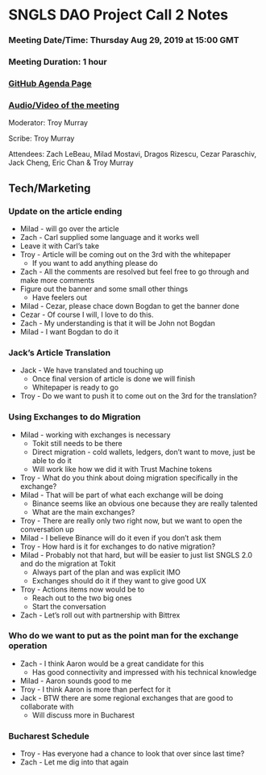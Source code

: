 # SNGLS DAO Project Call 2 Notes

### Meeting Date/Time: Thursday Aug 29, 2019 at 15:00 GMT
### Meeting Duration: 1 hour
### [GitHub Agenda Page](https://github.com/SingularDTV/snglsdao-pm/issues/6)
### [Audio/Video of the meeting](https://x.breaker.io/?type=series&id=a2f603dc22a1be4fa8d4ef9ce455360bf3ab8ce772526e35fef79175fa1dfadf&season=1ce1e2eede2395de6351df4d9e6db8069a198e127a178d3ea684e4eafc2f4a4c&episode=404c9bc56374c0b89760fa7b664ea0d398876a74b11362e4f2d812a941c30c08)

Moderator: Troy Murray

Scribe: Troy Murray

Attendees: Zach LeBeau, Milad Mostavi, Dragos Rizescu, Cezar Paraschiv, Jack Cheng, Eric Chan & Troy Murray

## Tech/Marketing

### Update on the article ending
- Milad - will go over the article
- Zach - Carl supplied some language and it works well
- Leave it with Carl’s take
- Troy - Article will be coming out on the 3rd with the whitepaper
   - If you want to add anything please do
- Zach - All the comments are resolved but feel free to go through and make more comments
- Figure out the banner and some small other things
    - Have feelers out
- Milad - Cezar, please chace down Bogdan to get the banner done
- Cezar - Of course I will, I love to do this.
- Zach - My understanding is that it will be John not Bogdan
- Milad - I want Bogdan to do it

### Jack’s Article Translation
- Jack - We have translated and touching up
    - Once final version of article is done we will finish
    - Whitepaper is ready to go
- Troy - Do we want to push it to come out on the 3rd for the translation?

### Using Exchanges to do Migration
- Milad - working with exchanges is necessary
    - Tokit still needs to be there
    - Direct migration - cold wallets, ledgers, don’t want to move, just be able to do it
    - Will work like how we did it with Trust Machine tokens
- Troy - What do you think about doing migration specifically in the exchange?
- Milad - That will be part of what each exchange will be doing
    - Binance seems like an obvious one because they are really talented
    - What are the main exchanges?
- Troy - There are really only two right now, but we want to open the conversation up
- Milad - I believe Binance will do it even if you don’t ask them
- Troy - How hard is it for exchanges to do native migration?
- Milad - Probably not that hard, but will be easier to just list SNGLS 2.0 and do the migration at Tokit
    - Always part of the plan and was explicit IMO
    - Exchanges should do it if they want to give good UX
- Troy - Actions items now would be to 
    - Reach out to the two big ones
    - Start the conversation
- Zach - Let’s roll out with partnership with Bittrex

### Who do we want to put as the point man for the exchange operation
- Zach - I think Aaron would be a great candidate for this
    - Has good connectivity and impressed with his technical knowledge
- Milad - Aaron sounds good to me
- Troy - I think Aaron is more than perfect for it
- Jack - BTW there are some regional exchanges that are good to collaborate with
    - Will discuss more in Bucharest

### Bucharest Schedule
- Troy - Has everyone had a chance to look that over since last time?
- Zach - Let me dig into that again
